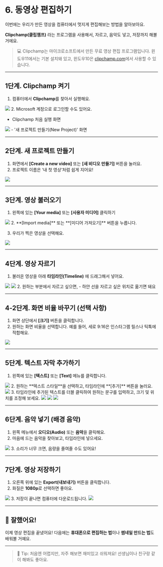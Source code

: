 # 6. 동영상 편집하기

이번에는 우리가 만든 영상을 컴퓨터에서 멋지게 편집해보는 방법을 알아보아요.

**Clipchamp(클립챔프)** 라는 프로그램을 사용해서, 자르고, 음악도 넣고, 저장까지 해볼거에요.

> 💻 Clipchamp는 마이크로소프트에서 만든 무료 영상 편집 프로그램입니다.
> 윈도우11에서는 기본 설치돼 있고, 윈도우10은 [clipchamp.com](https://www.clipchamp.com/)에서 사용할 수 있습니다.

---

## 1단계. Clipchamp 켜기

1. 컴퓨터에서 **Clipchamp**를 찾아서 실행해요.
<img src="src/06/clipchamp_search_result.png" />
2. Microsoft 계정으로 로그인할 수도 있어요.
 
- Clipchamp 처음 실행 화면  
<img src="src/06/clipchamp_initial_screen.png" />
- '새 프로젝트 만들기(New Project)' 화면

---

## 2단계. 새 프로젝트 만들기

1. 화면에서 **[Create a new video]** 또는 **[새 비디오 만들기]** 버튼을 눌러요.
2. 프로젝트 이름은 ‘내 첫 영상’처럼 쉽게 지어요!
<img src="src/06/my_first_video_project.png" />



---

## 3단계. 영상 불러오기

1. 왼쪽에 있는 **[Your media]** 또는 **[사용자 미디어]** 클릭하기
<img src="src/06/import_media_button.png" />
2. **[Import media]** 또는 **[미디어 가져오기]** 버튼을 누릅니다.

3. 우리가 찍은 영상을 선택해요.
<img src="src/06/video_folder_selection.png" />

---

## 4단계. 영상 자르기

1. 불러온 영상을 아래 **타임라인(Timeline)** 에 드래그해서 넣어요.
<img src="src/06/video_drag_to_timeline.png" />
<img src="src/06/video_on_timeline.png" />
2. 원하는 부분에서 자르고 싶으면,
   - 하얀 선을 자르고 싶은 위치로 옮기면 돼요


---

## 4-2단계. 화면 비율 바꾸기 (선택 사항)

1. 화면 상단에서 **[크기]** 버튼을 클릭합니다.
2. 원하는 화면 비율을 선택합니다. 예를 들어, 세로 9:16은 인스타그램 릴스나 틱톡에 적합해요.
<img src="src/06/change_aspect_ratio.png" />

---

## 5단계. 텍스트 자막 추가하기

1. 왼쪽에 있는 **[텍스트]** 또는 **[Text]** 메뉴를 클릭합니다.
<img src="src/06/text_menu.png" />
2. 원하는 **텍스트 스타일**을 선택하고, 타임라인에 **[추가]** 버튼을 눌러요.
<img src="src/06/add_text_to_timeline.png" />
3. 타임라인에 추가된 텍스트를 더블 클릭하여 원하는 문구를 입력하고, 크기 및 위치를 조정해 보세요.
<img src="src/06/text_on_timeline.png" />
<img src="src/06/edit_text_on_screen.png" />
<img src="src/06/text_preview.png" />


---
## 6단계. 음악 넣기 (배경 음악)

1. 왼쪽 메뉴에서 **오디오(Audio)** 또는 **음악**을 클릭해요.
2. 마음에 드는 음악을 찾아보고, 타임라인에 넣으세요.
<img src="src/06/music_imported.png" />
3. 소리가 너무 크면, 음량을 줄여줄 수도 있어요!


---

## 7단계. 영상 저장하기

1. 오른쪽 위에 있는 **Export(내보내기)** 버튼을 클릭합니다.
2. 화질은 **1080p**로 선택하면 좋아요.
<img src="src/06/export_button_click.png" />
3. 저장이 끝나면 컴퓨터에 다운로드됩니다.
<img src="src/06/export_complete.png" />

---

## 🎉 잘했어요!

이제 영상 편집을 끝냈어요!
다음에는 **휴대폰으로 편집하는 법**이나 **썸네일 만드는 법**도 배워볼 거예요.

---

> 📌 Tip: 처음엔 어렵지만, 자주 해보면 재미있고 쉬워져요!
> 선생님이나 친구랑 같이 해봐도 좋아요.
